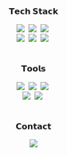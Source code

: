 
<h3 align="center">𝗧𝗲𝗰𝗵 𝗦𝘁𝗮𝗰𝗸</h3>
<div align="center">
  <img src="https://img.shields.io/badge/next.js-F4D0EB?style=for-the-badge&logo=next.js&logoColor=white">&nbsp
  <img src="https://img.shields.io/badge/react-cfeff5?style=for-the-badge&logo=react&logoColor=white" />&nbsp
  <img src="https://img.shields.io/badge/typescript-d6eede?style=for-the-badge&logo=typescript&logoColor=white" />&nbsp
</div>

<div align="center">
  <img src="https://img.shields.io/badge/tailwindcss-db8aa5?style=for-the-badge&logo=tailwindcss&logoColor=white" />&nbsp
  <img src="https://img.shields.io/badge/javascript-c7d9fd.svg?style=for-the-badge&logo=javascript&logoColor=white" />&nbsp
  <img src="https://img.shields.io/badge/html5-d3f1ec.svg?style=for-the-badge&logo=html5&logoColor=white" />&nbsp
</div>

<br>

<h3 align="center">𝗧𝗼𝗼𝗹𝘀</h3>
 <div align="center">
   <img src="https://img.shields.io/badge/git-f5d0d7.svg?style=for-the-badge&logo=git&logoColor=white" />&nbsp
   <img src="https://img.shields.io/badge/github-ffe3e8.svg?style=for-the-badge&logo=github&logoColor=white" />&nbsp
   <img src="https://img.shields.io/badge/VSCode-fffacd.svg?style=for-the-badge&logo=visual-studio-code&logoColor=white" />&nbsp
 </div>

  <div align="center">
   <img src="https://img.shields.io/badge/figma-d0f5e3.svg?style=for-the-badge&logo=figma&logoColor=white" />&nbsp
   <img src="https://img.shields.io/badge/Notion-edacb1.svg?style=for-the-badge&logo=notion&logoColor=white" />&nbsp
 </div>
</div> 

<br>

<h3 align="center">𝗖𝗼𝗻𝘁𝗮𝗰𝘁</h3>
 <div align="center">
   <a href="mailto:hoseonh22@gmail.com">
     <img
       src="https://img.shields.io/badge/gmail-cbeaee?style=for-the-badge&logo=gmail&logoColor=white&link=hoseonh22@gmail.com"/>
   </a>
 </div>
